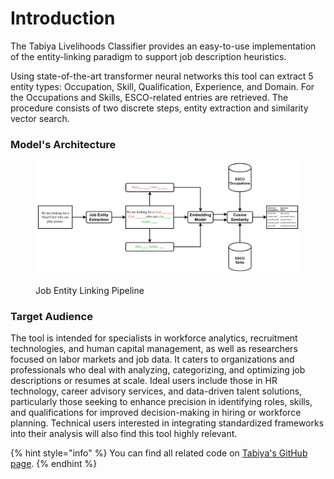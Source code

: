 # Introduction

The Tabiya Livelihoods Classifier provides an easy-to-use implementation of the entity-linking paradigm to support job description heuristics. &#x20;

Using state-of-the-art transformer neural networks this tool can extract 5 entity types: Occupation, Skill, Qualification, Experience, and Domain. For the Occupations and Skills,  ESCO-related entries are retrieved.  The procedure consists of two discrete steps, entity extraction and similarity vector search.

### Model's Architecture

<figure><img src="../../.gitbook/assets/entity_linker (1).png" alt=""><figcaption><p>Job Entity Linking Pipeline</p></figcaption></figure>

### Target Audience

The tool is intended for specialists in workforce analytics, recruitment technologies, and human capital management, as well as researchers focused on labor markets and job data. It caters to organizations and professionals who deal with analyzing, categorizing, and optimizing job descriptions or resumes at scale. Ideal users include those in HR technology, career advisory services, and data-driven talent solutions, particularly those seeking to enhance precision in identifying roles, skills, and qualifications for improved decision-making in hiring or workforce planning. Technical users interested in integrating standardized frameworks into their analysis will also find this tool highly relevant.

{% hint style="info" %}
You can find all related code on [Tabiya's GitHub page](https://github.com/tabiya-tech/tabiya-livelihoods-classifier/tree/main).
{% endhint %}
